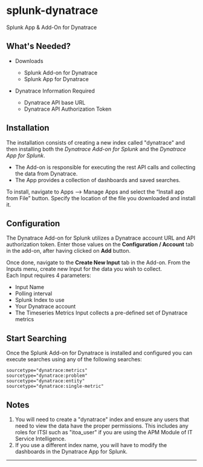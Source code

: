 # splunk-dynatrace
Splunk App &amp; Add-On for Dynatrace

## What's Needed?
- Downloads
    - Splunk Add-on for Dynatrace
    - Splunk App for Dynatrace


- Dynatrace Information Required
    - Dynatrace API base URL 
    - Dynatrace API Authorization Token
    
## Installation
The installation consists of creating a new index called "dynatrace" and 
then installing both the *Dynatrace Add-on for Splunk* and the 
*Dynatrace App for Splunk*.   
  - The Add-on is responsible for executing the rest API calls and 
collecting the data from Dynatrace.  
  - The App provides a collection of dashboards and saved searches.  
  
To install, navigate to Apps --> Manage Apps and select the “Install app 
from File” button.  Specify the location of the file you downloaded and 
install it.   

## Configuration
The Dynatrace Add-on for Splunk utilizes a Dynatrace account URL and API authorization token.  Enter those values on the **Configuration / Account** tab in the add-on, after having clicked on **Add** button.

Once done, navigate to the **Create New Input** tab in the Add-on. From the Inputs menu, create new Input for the data you wish to collect.  
Each Input requires 4 parameters:
  - Input Name 
  - Polling interval
  - Splunk Index to use
  - Your Dynatrace account
  - The Timeseries Metrics Input collects a pre-defined set of Dynatrace 
metrics
  
## Start Searching
Once the Splunk Add-on for Dynatrace is installed and configured you can 
execute searches using any of the following searches: 
```
sourcetype="dynatrace:metrics"
sourcetype="dynatrace:problem"
sourcetype="dynatrace:entity"
sourcetype="dynatrace:single-metric"
```

## Notes
1. You will need to create a "dynatrace" index and ensure any users that 
need to view the data have the proper permissions.  This includes any 
roles for ITSI such as "itoa_user" if you are using the APM Module of IT 
Service Intelligence.  
2. If you use a different index name, you will have to modify the 
dashboards in the Dynatrace App for Splunk.

----  
